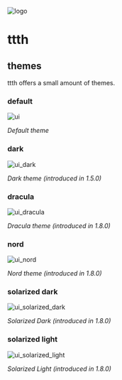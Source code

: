 ![logo](https://raw.githubusercontent.com/yafp/ttth/master/.github/logo/128x128.png)

# ttth

## themes
ttth offers a small amount of themes.

### default

![ui](https://raw.githubusercontent.com/yafp/ttth/master/.github/screenshots/ui_latest.png)

*Default theme*


### dark

![ui_dark](https://raw.githubusercontent.com/yafp/ttth/master/.github/screenshots/ui_latest_dark.png)

*Dark theme (introduced in 1.5.0)*


### dracula

![ui_dracula](https://raw.githubusercontent.com/yafp/ttth/master/.github/screenshots/ui_latest_dracula.png)

*Dracula theme (introduced in 1.8.0)*

### nord

![ui_nord](https://raw.githubusercontent.com/yafp/ttth/master/.github/screenshots/ui_latest_nord.png)

*Nord theme (introduced in 1.8.0)*

### solarized dark

![ui_solarized_dark](https://raw.githubusercontent.com/yafp/ttth/master/.github/screenshots/ui_latest_solarized_dark.png)

*Solarized Dark (introduced in 1.8.0)*

### solarized light

![ui_solarized_light](https://raw.githubusercontent.com/yafp/ttth/master/.github/screenshots/ui_latest_solarized_light.png)

*Solarized Light (introduced in 1.8.0)*
